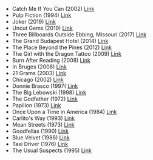 - Catch Me If You Can (2002) [Link](https://www.imdb.com/title/tt0264464/)
- Pulp Fiction (1994) [Link](https://www.imdb.com/title/tt0110912/)
- Joker (2019) [Link](https://www.imdb.com/title/tt7286456/)
- Uncut Gems (2019) [Link](https://www.imdb.com/title/tt5727208/)
- Three Billboards Outside Ebbing, Missouri (2017) [Link](https://www.imdb.com/title/tt5027774/)
- The Grand Budapest Hotel (2014) [Link](https://www.imdb.com/title/tt2278388/)
- The Place Beyond the Pines (2012) [Link](https://www.imdb.com/title/tt1817273/)
- The Girl with the Dragon Tattoo (2009) [Link](https://www.imdb.com/title/tt1132620/)
- Burn After Reading (2008) [Link](https://www.imdb.com/title/tt0887883/)
- In Bruges (2008) [Link](https://www.imdb.com/title/tt0780536/)
- 21 Grams (2003) [Link](https://www.imdb.com/title/tt0315733/)
- Chicago (2002) [Link](https://www.imdb.com/title/tt0299658/)
- Donnie Brasco (1997( [Link](https://www.imdb.com/title/tt0119008/) 
- The Big Lebowski (1998) [Link](https://www.imdb.com/title/tt0118715/)
- The Godfather (1972) [Link](https://www.imdb.com/title/tt0068646/)
- Papillon (1973) [Link](https://www.imdb.com/title/tt0070511/)
- Once Upon a Time in America (1984) [Link](https://www.imdb.com/title/tt0087843/)
- Carlito's Way (1993) [Link](https://www.imdb.com/title/tt0106519/)
- Mean Streets (1973) [Link](https://www.imdb.com/title/tt0070379/) 
- Goodfellas (1990) [Link](https://www.imdb.com/title/tt0099685/)
- Blue Velvet (1986) [Link](https://www.imdb.com/title/tt0090756/)
- Taxi Driver (1976) [Link](https://www.imdb.com/title/tt0075314/)
- The Usual Suspects (1995) [Link](https://www.imdb.com/title/tt0114814/) 
